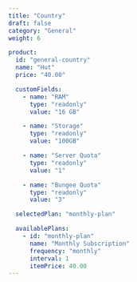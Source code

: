 ```yaml
---
title: "Country"
draft: false
category: "General"
weight: 6

product:
  id: "general-country"
  name: "Hut"
  price: "40.00"

  customFields:
    - name: "RAM"
      type: "readonly"
      value: "16 GB"

    - name: "Storage"
      type: "readonly"
      value: "100GB"

    - name: "Server Quota"
      type: "readonly"
      value: "1"

    - name: "Bungee Quota"
      type: "readonly"
      value: "3"

  selectedPlan: "monthly-plan"

  availablePlans:
    - id: "monthly-plan"
      name: "Monthly Subscription"
      frequency: "monthly"
      interval: 1
      itemPrice: 40.00
---
```

